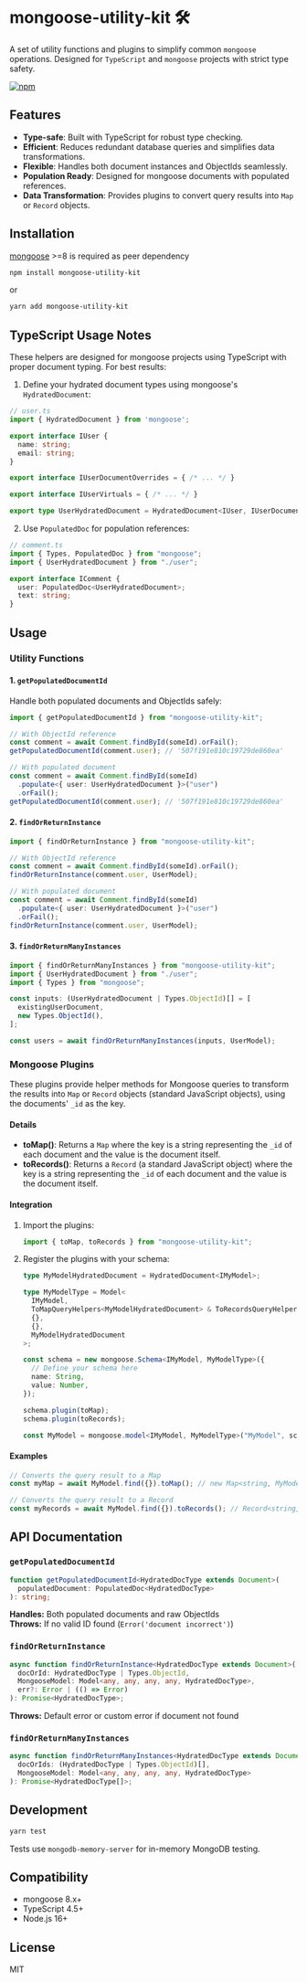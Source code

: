 # mongoose-utility-kit 🛠️

A set of utility functions and plugins to simplify common `mongoose` operations. Designed for `TypeScript` and `mongoose` projects with strict type safety.

[![npm](https://nodei.co/npm/mongoose-utility-kit.png)](https://www.npmjs.com/package/mongoose-utility-kit)

## Features

- **Type-safe**: Built with TypeScript for robust type checking.
- **Efficient**: Reduces redundant database queries and simplifies data transformations.
- **Flexible**: Handles both document instances and ObjectIds seamlessly.
- **Population Ready**: Designed for mongoose documents with populated references.
- **Data Transformation**: Provides plugins to convert query results into `Map` or `Record` objects.

## Installation

[mongoose](https://www.npmjs.com/package/mongoose) >=8 is required as peer dependency

```sh
npm install mongoose-utility-kit
```

or

```sh
yarn add mongoose-utility-kit
```

## TypeScript Usage Notes

These helpers are designed for mongoose projects using TypeScript with proper document typing. For best results:

1. Define your hydrated document types using mongoose's `HydratedDocument`:

```ts
// user.ts
import { HydratedDocument } from 'mongoose';

export interface IUser {
  name: string;
  email: string;
}

export interface IUserDocumentOverrides = { /* ... */ }

export interface IUserVirtuals = { /* ... */ }

export type UserHydratedDocument = HydratedDocument<IUser, IUserDocumentOverrides & IUserVirtuals>;
```

2. Use `PopulatedDoc` for population references:

```ts
// comment.ts
import { Types, PopulatedDoc } from "mongoose";
import { UserHydratedDocument } from "./user";

export interface IComment {
  user: PopulatedDoc<UserHydratedDocument>;
  text: string;
}
```

## Usage

### Utility Functions

#### 1. `getPopulatedDocumentId`

Handle both populated documents and ObjectIds safely:

```ts
import { getPopulatedDocumentId } from "mongoose-utility-kit";

// With ObjectId reference
const comment = await Comment.findById(someId).orFail();
getPopulatedDocumentId(comment.user); // '507f191e810c19729de860ea'

// With populated document
const comment = await Comment.findById(someId)
  .populate<{ user: UserHydratedDocument }>("user")
  .orFail();
getPopulatedDocumentId(comment.user); // '507f191e810c19729de860ea'
```

#### 2. `findOrReturnInstance`

```ts
import { findOrReturnInstance } from "mongoose-utility-kit";

// With ObjectId reference
const comment = await Comment.findById(someId).orFail();
findOrReturnInstance(comment.user, UserModel);

// With populated document
const comment = await Comment.findById(someId)
  .populate<{ user: UserHydratedDocument }>("user")
  .orFail();
findOrReturnInstance(comment.user, UserModel);
```

#### 3. `findOrReturnManyInstances`

```ts
import { findOrReturnManyInstances } from "mongoose-utility-kit";
import { UserHydratedDocument } from "./user";
import { Types } from "mongoose";

const inputs: (UserHydratedDocument | Types.ObjectId)[] = [
  existingUserDocument,
  new Types.ObjectId(),
];

const users = await findOrReturnManyInstances(inputs, UserModel);
```

### Mongoose Plugins

These plugins provide helper methods for Mongoose queries to transform the results into `Map` or `Record` objects (standard JavaScript objects), using the documents' `_id` as the key.

#### Details

- **toMap()**: Returns a `Map` where the key is a string representing the `_id` of each document and the value is the document itself.
- **toRecords()**: Returns a `Record` (a standard JavaScript object) where the key is a string representing the `_id` of each document and the value is the document itself.

#### Integration

1.  Import the plugins:

    ```ts
    import { toMap, toRecords } from "mongoose-utility-kit";
    ```

2.  Register the plugins with your schema:

    ```ts
    type MyModelHydratedDocument = HydratedDocument<IMyModel>;

    type MyModelType = Model<
      IMyModel,
      ToMapQueryHelpers<MyModelHydratedDocument> & ToRecordsQueryHelpers<MyModelHydratedDocument>,
      {},
      {},
      MyModelHydratedDocument
    >;

    const schema = new mongoose.Schema<IMyModel, MyModelType>({
      // Define your schema here
      name: String,
      value: Number,
    });

    schema.plugin(toMap);
    schema.plugin(toRecords);

    const MyModel = mongoose.model<IMyModel, MyModelType>("MyModel", schema);
    ```

#### Examples

```ts
// Converts the query result to a Map
const myMap = await MyModel.find({}).toMap(); // new Map<string, MyModel>

// Converts the query result to a Record
const myRecords = await MyModel.find({}).toRecords(); // Record<string, MyModel>
```

## API Documentation

### `getPopulatedDocumentId`

```ts
function getPopulatedDocumentId<HydratedDocType extends Document>(
  populatedDocument: PopulatedDoc<HydratedDocType>
): string;
```

**Handles:** Both populated documents and raw ObjectIds  
**Throws:** If no valid ID found (`Error('document incorrect')`)

### `findOrReturnInstance`

```ts
async function findOrReturnInstance<HydratedDocType extends Document>(
  docOrId: HydratedDocType | Types.ObjectId,
  MongooseModel: Model<any, any, any, any, HydratedDocType>,
  err?: Error | (() => Error)
): Promise<HydratedDocType>;
```

**Throws:** Default error or custom error if document not found

### `findOrReturnManyInstances`

```ts
async function findOrReturnManyInstances<HydratedDocType extends Document>(
  docOrIds: (HydratedDocType | Types.ObjectId)[],
  MongooseModel: Model<any, any, any, any, HydratedDocType>
): Promise<HydratedDocType[]>;
```

## Development

```sh
yarn test
```

Tests use `mongodb-memory-server` for in-memory MongoDB testing.

## Compatibility

- mongoose 8.x+
- TypeScript 4.5+
- Node.js 16+

## License

MIT
